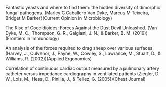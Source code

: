 Fantastic yeasts and where to find them: the hidden diversity of dimorphic fungal pathogens.
(Marley C Caballero Van Dyke, Marcus M Teixeira, Bridget M Barker)(Current Opinion in Microbiology)

The Rise of Coccidioides: Forces Against the Dust Devil Unleashed. 
(Van Dyke, M. C., Thompson, G. R., Galgiani, J. N., & Barker, B. M. (2019))(Frontiers in Immunology)

An analysis of the forces required to drag sheep over various surfaces. 
(Harvey, J., Culvenor, J., Payne, W., Cowley, S., Lawrance, M., Stuart, D., & Williams, R. (2002))(Applied Ergonomics)

Correlation of continuous cardiac output measured by a pulmonary artery catheter versus impedance cardiography in ventilated patients
(Ziegler, D. W., Lois, M., Hess, D., Pinilla, J., & Tellez, G. (2005))(Chest Journal)
